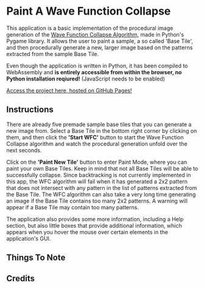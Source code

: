 # Paint A Wave Function Collapse

This application is a basic implementation of the procedural image generation of the [Wave Function Collapse Algorithm](https://github.com/mxgmn/WaveFunctionCollapse/), made in Python's Pygame library. It allows the user to paint a sample, a so called 'Base Tile', and then procedurally generate a new, larger image based on the patterns extracted from the sample Base Tile. 

Even though the application is written in Python, it has been compiled to WebAssembly and **is entirely accessible from within the browser, no Python installation reqiured!** (JavaScript needs to be enabled)

[Access the project here, hosted on GitHub Pages!](https://vik-ma.github.io/paint-a-wave-function-collapse/)

## Instructions
There are already five premade sample base tiles that you can generate a new image from. Select a Base Tile in the bottom right corner by clicking on them, and then click the **'Start WFC'** button to start the Wave Function Collapse algorithm and watch the procedural generation unfold over the next seconds.

Click on the **'Paint New Tile'** button to enter Paint Mode, where you can paint your own Base Tiles. Keep in mind that not all Base Tiles will be able to successfully collapse. Since backtracking is not currently implemented in this app, the WFC algorithm will fail when it has generated a 2x2 pattern that does not intersect with any pattern in the list of patterns extracted from the Base Tile. The WFC algorithm can also take a very long time generating an image if the Base Tile contains too many 2x2 patterns. A warning will appear if a Base Tile may contain too many patterns.

The application also provides some more information, including a Help section, but also little boxes that provide additional information, which appears when you hover the mouse over certain elements in the application's GUI.
## Things To Note
  
## Credits
